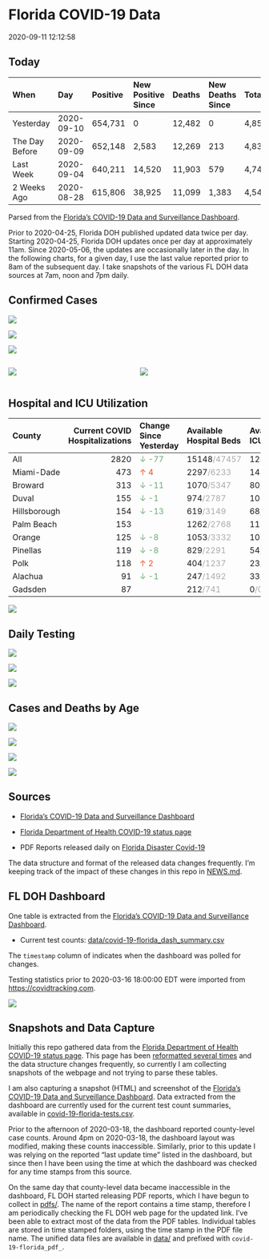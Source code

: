 Florida COVID-19 Data
================
2020-09-11 12:12:58

## Today

| When           | Day        | Positive | New Positive Since | Deaths | New Deaths Since | Total     |
| :------------- | :--------- | :------- | :----------------- | :----- | :--------------- | :-------- |
| Yesterday      | 2020-09-10 | 654,731  | 0                  | 12,482 | 0                | 4,850,259 |
| The Day Before | 2020-09-09 | 652,148  | 2,583              | 12,269 | 213              | 4,831,248 |
| Last Week      | 2020-09-04 | 640,211  | 14,520             | 11,903 | 579              | 4,740,007 |
| 2 Weeks Ago    | 2020-08-28 | 615,806  | 38,925             | 11,099 | 1,383            | 4,547,677 |

Parsed from the [Florida’s COVID-19 Data and Surveillance
Dashboard](https://fdoh.maps.arcgis.com/apps/opsdashboard/index.html#/8d0de33f260d444c852a615dc7837c86).

Prior to 2020-04-25, Florida DOH published updated data twice per day.
Starting 2020-04-25, Florida DOH updates once per day at approximately
11am. Since 2020-05-06, the updates are occasionally later in the day.
In the following charts, for a given day, I use the last value reported
prior to 8am of the subsequent day. I take snapshots of the various FL
DOH data sources at 7am, noon and 7pm daily.

## Confirmed Cases

![](plots/covid-19-florida-daily-test-changes.png)

![](plots/covid-19-florida-deaths-by-day.png)

![](plots/covid-19-florida-county-top-6.png)

<div class="columns">

<div class="column is-full-mobile">

![](plots/covid-19-florida-testing.png)

</div>

<div class="column is-full-mobile">

![](plots/covid-19-florida-total-positive.png)

</div>

</div>

## Hospital and ICU Utilization

| County       | Current COVID Hospitalizations | Change Since Yesterday                    | Available Hospital Beds                      | Available ICU Beds                         |
| :----------- | -----------------------------: | :---------------------------------------- | :------------------------------------------- | :----------------------------------------- |
| All          |                           2820 | <span style="color: #6BAA75">↓ -77</span> | 15148<span style="color: #aaa">/47457</span> | 1241<span style="color: #aaa">/4748</span> |
| Miami-Dade   |                            473 | <span style="color: #EC4E20">↑ 4</span>   | 2297<span style="color: #aaa">/6233</span>   | 142<span style="color: #aaa">/787</span>   |
| Broward      |                            313 | <span style="color: #6BAA75">↓ -11</span> | 1070<span style="color: #aaa">/5347</span>   | 80<span style="color: #aaa">/398</span>    |
| Duval        |                            155 | <span style="color: #6BAA75">↓ -1</span>  | 974<span style="color: #aaa">/2787</span>    | 100<span style="color: #aaa">/321</span>   |
| Hillsborough |                            154 | <span style="color: #6BAA75">↓ -13</span> | 619<span style="color: #aaa">/3149</span>    | 68<span style="color: #aaa">/300</span>    |
| Palm Beach   |                            153 |                                           | 1262<span style="color: #aaa">/2768</span>   | 118<span style="color: #aaa">/282</span>   |
| Orange       |                            125 | <span style="color: #6BAA75">↓ -8</span>  | 1053<span style="color: #aaa">/3332</span>   | 105<span style="color: #aaa">/267</span>   |
| Pinellas     |                            119 | <span style="color: #6BAA75">↓ -8</span>  | 829<span style="color: #aaa">/2291</span>    | 54<span style="color: #aaa">/263</span>    |
| Polk         |                            118 | <span style="color: #EC4E20">↑ 2</span>   | 404<span style="color: #aaa">/1237</span>    | 23<span style="color: #aaa">/120</span>    |
| Alachua      |                             91 | <span style="color: #6BAA75">↓ -1</span>  | 247<span style="color: #aaa">/1492</span>    | 33<span style="color: #aaa">/275</span>    |
| Gadsden      |                             87 |                                           | 212<span style="color: #aaa">/741</span>     | 0<span style="color: #aaa">/0</span>       |

![](plots/covid-19-florida-icu-usage.png)

## Daily Testing

![](plots/covid-19-florida-tests-per-case.png)

<!-- ![](plots/covid-19-florida-change-new-cases.png) -->

![](plots/covid-19-florida-tests-percent-positive.png)

![](plots/covid-19-florida-test-and-case-growth.png)

## Cases and Deaths by Age

![](plots/covid-19-florida-weekly-events-by-age.png)

![](plots/covid-19-florida-age.png)

![](plots/covid-19-florida-age-deaths.png)

![](plots/covid-19-florida-age-sex.png)

## Sources

  - [Florida’s COVID-19 Data and Surveillance
    Dashboard](https://fdoh.maps.arcgis.com/apps/opsdashboard/index.html#/8d0de33f260d444c852a615dc7837c86)

  - [Florida Department of Health COVID-19 status
    page](http://www.floridahealth.gov/diseases-and-conditions/COVID-19/)

  - PDF Reports released daily on [Florida Disaster
    Covid-19](http://www.floridahealth.gov/diseases-and-conditions/COVID-19/)

The data structure and format of the released data changes frequently.
I’m keeping track of the impact of these changes in this repo in
[NEWS.md](NEWS.md).

## FL DOH Dashboard

One table is extracted from the [Florida’s COVID-19 Data and
Surveillance
Dashboard](https://fdoh.maps.arcgis.com/apps/opsdashboard/index.html#/8d0de33f260d444c852a615dc7837c86).

  - Current test counts:
    [data/covid-19-florida\_dash\_summary.csv](data/covid-19-florida_dash_summary.csv)

The `timestamp` column of indicates when the dashboard was polled for
changes.

Testing statistics prior to 2020-03-16 18:00:00 EDT were imported from
<https://covidtracking.com>.

![](screenshots/fodh_maps_arcgis_com__apps__opsdashboard.png)

## Snapshots and Data Capture

Initially this repo gathered data from the [Florida Department of Health
COVID-19 status
page](http://www.floridahealth.gov/diseases-and-conditions/COVID-19/).
This page has been [reformatted several
times](screenshots/floridahealth_gov__diseases-and-conditions__COVID-19.png)
and the data structure changes frequently, so currently I am collecting
snapshots of the webpage and not trying to parse these tables.

I am also capturing a snapshot (HTML) and screenshot of the [Florida’s
COVID-19 Data and Surveillance
Dashboard](https://fdoh.maps.arcgis.com/apps/opsdashboard/index.html#/8d0de33f260d444c852a615dc7837c86).
Data extracted from the dashboard are currently used for the current
test count summaries, available in
[covid-19-florida-tests.csv](covid-19-florida-tests.csv).

Prior to the afternoon of 2020-03-18, the dashboard reported
county-level case counts. Around 4pm on 2020-03-18, the dashboard layout
was modified, making these counts inaccessible. Similarly, prior to this
update I was relying on the reported “last update time” listed in the
dashboard, but since then I have been using the time at which the
dashboard was checked for any time stamps from this source.

On the same day that county-level data became inaccessible in the
dashboard, FL DOH started releasing PDF reports, which I have begun to
collect in [pdfs/](pdfs/). The name of the report contains a time stamp,
therefore I am periodically checking the FL DOH web page for the updated
link. I’ve been able to extract most of the data from the PDF tables.
Individual tables are stored in time stamped folders, using the time
stamp in the PDF file name. The unified data files are available in
[data/](data/) and prefixed with `covid-19-florida_pdf_`.
